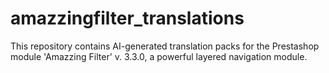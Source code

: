 # amazzingfilter_translations
This repository contains AI-generated translation packs for the Prestashop module 'Amazzing Filter' v. 3.3.0, a powerful layered navigation module.
